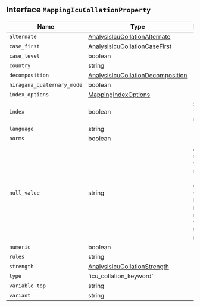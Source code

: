 ## Interface `MappingIcuCollationProperty`

| Name | Type | Description |
| - | - | - |
| `alternate` | [AnalysisIcuCollationAlternate](./AnalysisIcuCollationAlternate.md) | &nbsp; |
| `case_first` | [AnalysisIcuCollationCaseFirst](./AnalysisIcuCollationCaseFirst.md) | &nbsp; |
| `case_level` | boolean | &nbsp; |
| `country` | string | &nbsp; |
| `decomposition` | [AnalysisIcuCollationDecomposition](./AnalysisIcuCollationDecomposition.md) | &nbsp; |
| `hiragana_quaternary_mode` | boolean | &nbsp; |
| `index_options` | [MappingIndexOptions](./MappingIndexOptions.md) | &nbsp; |
| `index` | boolean | Should the field be searchable? |
| `language` | string | &nbsp; |
| `norms` | boolean | &nbsp; |
| `null_value` | string | Accepts a string value which is substituted for any explicit null values. Defaults to null, which means the field is treated as missing. |
| `numeric` | boolean | &nbsp; |
| `rules` | string | &nbsp; |
| `strength` | [AnalysisIcuCollationStrength](./AnalysisIcuCollationStrength.md) | &nbsp; |
| `type` | 'icu_collation_keyword' | &nbsp; |
| `variable_top` | string | &nbsp; |
| `variant` | string | &nbsp; |
